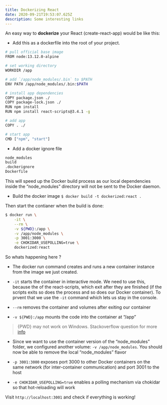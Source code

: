 ```yaml
---
title: Dockerizing React
date: 2020-09-21T19:53:07.625Z
description: Some interesting links
---
```


An easy way to **dockerize** your React (create-react-app) would be like this:

- Add this as a dockerfile into the root of your project.

```bash
# pull official base image
FROM node:13.12.0-alpine

# set working directory
WORKDIR /app

# add `/app/node_modules/.bin` to $PATH
ENV PATH /app/node_modules/.bin:$PATH

# install app dependencies
COPY package.json ./
COPY package-lock.json ./
RUN npm install
RUN npm install react-scripts@3.4.1 -g

# add app
COPY . ./

# start app
CMD ["npm", "start"]
```

- Add a docker ignore file

```bash
node_modules
build
.dockerignore
Dockerfile
```

This will speed up the Docker build process as our local dependencies inside the “node_modules” directory will not be sent to the Docker daemon.

- Build the docker image
  `$ docker build -t dockerized:react .`

Then start the contianer when the build is done:

```bash
$ docker run \
    -it \
    --rm \
    -v ${PWD}:/app \
    -v /app/node_modules \
    -p 3001:3000 \
    -e CHOKIDAR_USEPOLLING=true \
    dockerized:react
```

So whats happening here ?

- The docker run command creates and runs a new container instance from the image we just created.
- `-it` starts the container in interactive mode. We need to use this, because the of the react-scripts, which exit after they are finished (if the scripts exits so does the process and so does our Docker container). To prvent that we use the `-it` command which lets us stay in the console.

- `--rm` removes the container and volumes after exiting our container
- `-v ${PWD}:/app` mounts the code into the container at “/app”

> {PWD} may not work on Windows. Stackoverflow question for more [info](https://stackoverflow.com/questions/41485217/mount-current-directory-as-a-volume-in-docker-on-windows-10)

- Since we want to use the container version of the “node_modules” folder, we configured another volume: `-v /app/node_modules`. You should now be able to remove the local “node_modules” flavor

- `-p 3001:3000` exposes port 3000 to other Docker containers on the same network (for inter-container communication) and port 3001 to the host

- `-e CHOKIDAR_USEPOLLING=true` enables a polling mechanism via chokidar so that hot-reloading will work

Visit `http://localhost:3001` and check if everything is working!
